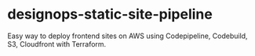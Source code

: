 # designops-static-site-pipeline
Easy way to deploy frontend sites on AWS using Codepipeline, Codebuild, S3, Cloudfront with Terraform. 
